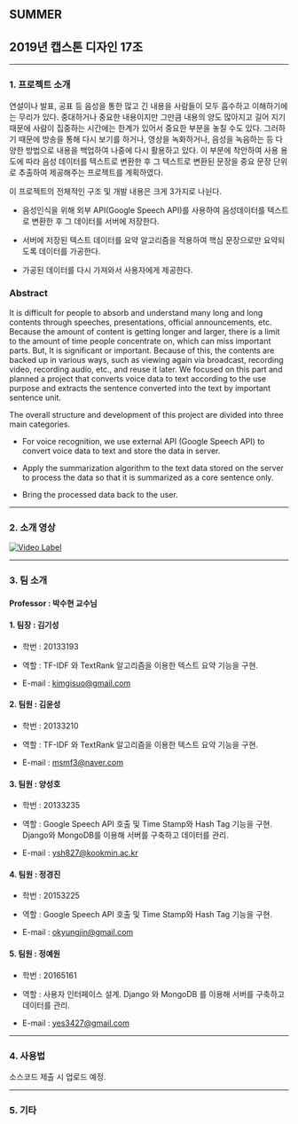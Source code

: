 ## SUMMER

## 2019년 캡스톤 디자인 17조


---------------------------------------

### 1. 프로젝트 소개


연설이나 발표, 공표 등 음성을 통한 많고 긴 내용을 사람들이 모두 흡수하고 이해하기에는 무리가 있다. 중대하거나 중요한 내용이지만 그만큼 내용의 양도 많아지고 길어 지기 때문에 사람이 집중하는 시간에는 한계가 있어서 중요한 부분을 놓칠 수도 있다. 그러하기 때문에 방송을 통해 다시 보기를 하거나, 영상을 녹화하거나, 음성을 녹음하는 등 다양한 방법으로 내용을 백업하여 나중에 다시 활용하고 있다. 이 부분에 착안하여 사용 용도에 따라 음성 데이터를 텍스트로 변환한 후 그 텍스트로 변환된 문장을 중요 문장 단위로 추출하여 제공해주는 프로젝트를 계획하였다.

이 프로젝트의 전체적인 구조 및 개발 내용은 크게 3가지로 나뉜다.

-  음성인식을 위해 외부 API(Google Speech API)를 사용하여 음성데이터를 텍스트로 변환한 후 그 데이터를 서버에 저장한다.

-  서버에 저장된 텍스트 데이터를 요약 알고리즘을 적용하여 핵심 문장으로만 요약되도록 데이터를 가공한다.

-  가공된 데이터를 다시 가져와서 사용자에게 제공한다.


### Abstract

It is difficult for people to absorb and understand many long and long contents through speeches, presentations, official announcements, etc. Because the amount of content is getting longer and larger, there is a limit to the amount of time people concentrate on, which can miss important parts. But, It is significant or important. Because of this, the contents are backed up in various ways, such as viewing again via broadcast, recording video, recording audio, etc., and reuse it later. We focused on this part and planned a project that converts voice data to text according to the use purpose and extracts the sentence converted into the text by important sentence unit.

The overall structure and development of this project are divided into three main categories.

-  For voice recognition, we use external API (Google Speech API) to convert voice data to text and store the data in server.

-  Apply the summarization algorithm to the text data stored on the server to process the data so that it is summarized as a core sentence only.


-  Bring the processed data back to the user.



---------------------------------------

### 2. 소개 영상

[![Video Label](https://img.youtube.com/vi/UIbcKwdViQM/0.jpg)](https://youtu.be/UIbcKwdViQM)

---------------------------------------

### 3. 팀 소개


#### Professor : **박수현 교수님**


#### 1. 팀장 : 김기성

- 학번 : 20133193

- 역할 : TF-IDF 와 TextRank 알고리즘을 이용한 텍스트 요약 기능을 구현.

- E-mail : kimgisuo@gmail.com


#### 2. 팀원 : 김윤성

- 학번 : 20133210

- 역할 : TF-IDF 와 TextRank 알고리즘을 이용한 텍스트 요약 기능을 구현.

- E-mail : msmf3@naver.com


#### 3. 팀원 : 양성호

- 학번 : 20133235

- 역할 : Google Speech API 호출 및 Time Stamp와 Hash Tag 기능을 구현. Django와 MongoDB를 이용해 서버를 구축하고 데이터를 관리.

- E-mail : ysh827@kookmin.ac.kr 


#### 4. 팀원 : 정경진

- 학번 : 20153225

- 역할 : Google Speech API 호출 및 Time Stamp와 Hash Tag 기능을 구현.

- E-mail : okyungjin@gmail.com


#### 5. 팀원 : 정예원

- 학번 : 20165161

- 역할 : 사용자 인터페이스 설계. Django 와 MongoDB 를 이용해 서버를 구축하고 데이터를 관리.

- E-mail : yes3427@gmail.com


---------------------------------------

### 4. 사용법


소스코드 제출 시 업로드 예정.


---------------------------------------

### 5. 기타

